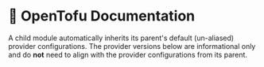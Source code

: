 # 📓 OpenTofu Documentation

A child module automatically inherits its parent's default (un-aliased) provider configurations. The provider versions below are informational only and do **not** need to align with the provider configurations from its parent.

